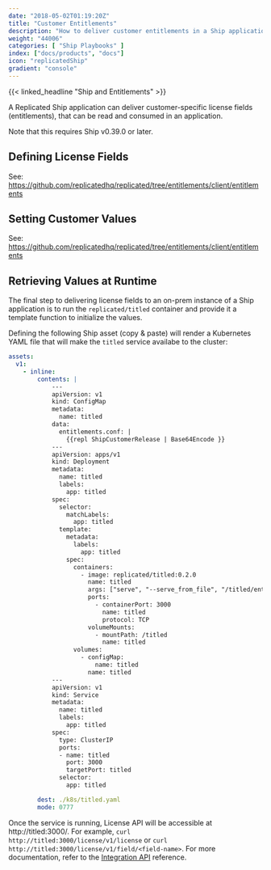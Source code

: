 ```yaml
---
date: "2018-05-02T01:19:20Z"
title: "Customer Entitlements"
description: "How to deliver customer entitlements in a Ship application"
weight: "44006"
categories: [ "Ship Playbooks" ]
index: ["docs/products", "docs"]
icon: "replicatedShip"
gradient: "console"
---
```


{{< linked_headline "Ship and Entitlements" >}}

A Replicated Ship application can deliver customer-specific license fields (entitlements), that can be read and consumed in an application.

Note that this requires Ship v0.39.0 or later.

## Defining License Fields

See: https://github.com/replicatedhq/replicated/tree/entitlements/client/entitlements

## Setting Customer Values

See: https://github.com/replicatedhq/replicated/tree/entitlements/client/entitlements

## Retrieving Values at Runtime

The final step to delivering license fields to an on-prem instance of a Ship application is to run the `replicated/titled` container and provide it a template function to initialize the values.

Defining the following Ship asset (copy & paste) will render a Kubernetes YAML file that will make the `titled` service availabe to the cluster:

```yaml
assets:
  v1:
    - inline:
        contents: |
            ---
            apiVersion: v1
            kind: ConfigMap
            metadata:
              name: titled
            data:
              entitlements.conf: |
                {{repl ShipCustomerRelease | Base64Encode }}
            ---
            apiVersion: apps/v1
            kind: Deployment
            metadata:
              name: titled
              labels:
                app: titled
            spec:
              selector:
                matchLabels:
                  app: titled
              template:
                metadata:
                  labels:
                    app: titled
                spec:
                  containers:
                    - image: replicated/titled:0.2.0
                      name: titled
                      args: ["serve", "--serve_from_file", "/titled/entitlements.conf"]
                      ports:
                        - containerPort: 3000
                          name: titled
                          protocol: TCP
                      volumeMounts:
                        - mountPath: /titled
                          name: titled
                  volumes:
                    - configMap:
                        name: titled
                      name: titled
            ---
            apiVersion: v1
            kind: Service
            metadata:
              name: titled
              labels:
                app: titled
            spec:
              type: ClusterIP
              ports:
              - name: titled
                port: 3000
                targetPort: titled
              selector:
                app: titled

        dest: ./k8s/titled.yaml
        mode: 0777
```

Once the service is running, License API will be accessible at http://titled:3000/.  For example, `curl http://titled:3000/license/v1/license` or `curl http://titled:3000/license/v1/field/<field-name>`. For more documentation, refer to the [Integration API](https://help.replicated.com/api/integration-api/license-api/) reference.

